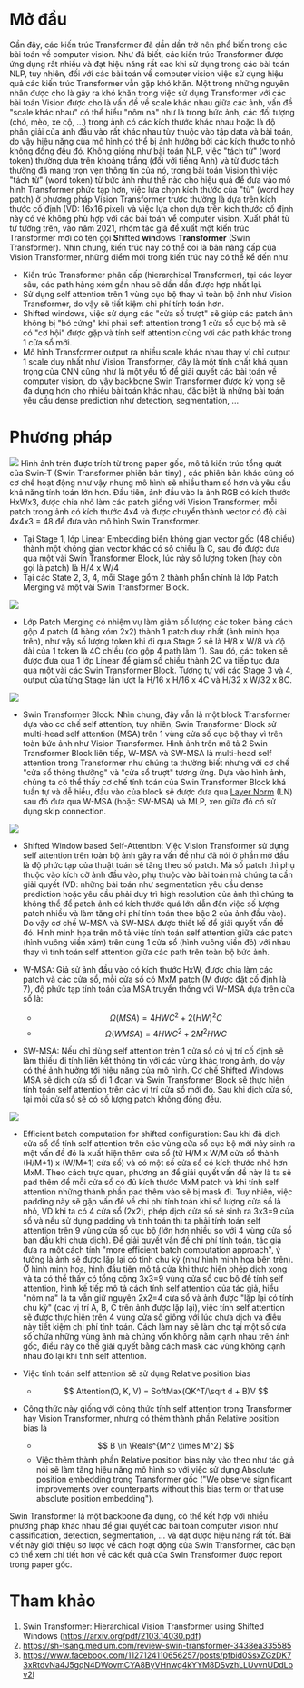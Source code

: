 # Mở đầu
Gần đây, các kiến trúc Transformer đã dần dần trở nên phổ biến trong các bài toán về computer vision.
Như đã biết, các kiến trúc Transformer được ứng dụng rất nhiều và đạt hiệu năng rất cao khi sử dụng trong các bài toán NLP, tuy nhiên, đối với các bài toán về computer vision việc sử dụng hiệu quả các kiến trúc Transformer vẫn gặp khó khăn. Một trong những nguyên nhân được cho là gây ra khó khăn trong việc sử dụng Transformer với các bài toán Vision được cho là vấn đề về scale khác nhau giữa các ảnh, vấn đề "scale khác nhau" có thể hiểu "nôm na" như là trong bức ảnh, các đối tượng (chó, mèo, xe cộ, ...) trong ảnh có các kích thước khác nhau hoặc là độ phân giải của ảnh đầu vào rất khác nhau tùy thuộc vào tập data và bài toán, do vậy hiệu năng của mô hình có thể bị ảnh hưởng bởi các kích thước to nhỏ không đồng đều đó. Không giống như bài toán NLP, việc "tách từ" (word token) thường dựa trên khoảng trắng (đối với tiếng Anh) và từ được tách thường đã mang trọn vẹn thông tin của nó, trong bài toán Vision thì việc "tách từ" (word token) từ bức ảnh  như thế nào cho hiệu quả để đưa vào mô hình Transformer phức tạp hơn, việc lựa chọn kích thước của "từ" (word hay patch) ở phương pháp Vision Transformer trước thường là dựa trên kích thước cố định (VD: 16x16 pixel) và việc lựa chọn dựa trên kích thước cố định này có vẻ không phù hợp với các bài toán về computer vision. Xuất phát từ tư tưởng trên, vào năm 2021, nhóm tác giả đề xuất một kiến trúc Transformer mới có tên gọi **S**hifted **win**dows **Transformer** (Swin Transformer).
Nhìn chung, kiến trúc này có thể coi là bản nâng cấp của Vision Transformer, những điểm mới trong kiến trúc này có thể kể đến như:
* Kiến trúc Transformer phân cấp (hierarchical Transformer), tại các layer sâu, các path hàng xóm gần nhau sẽ dần dần được hợp nhất lại.
* Sử dụng self attention trên 1 vùng cục bộ thay vì toàn bộ ảnh như Vision Transformer, do vậy sẽ tiết kiệm chi phí tính toán hơn.
* Shifted windows, việc sử dụng các "cửa số trượt" sẽ giúp các patch ảnh không bị "bó cứng" khi phải seft attention trong 1 cửa sổ cục bộ mà sẽ có "cơ hội" được gặp và tính self attention cùng với các path khác trong 1 cửa sổ mới.
* Mô hình Transformer output ra nhiều scale khác nhau thay vì chỉ output 1 scale duy nhất như Vision Transformer, đây là một tính chất khá quan trọng của CNN cũng như là một yếu tố để giải quyết các bài toán về computer vision, do vậy backbone Swin Transformer được kỳ vọng sẽ đa dụng hơn cho nhiều bài toán khác nhau, đặc biệt là những bài toán yêu cầu dense prediction như detection, segmentation, ...



# Phương pháp
![](https://images.viblo.asia/a4f5d80a-e687-4868-a563-855621fcc4bd.png)
Hình ảnh trên được trích từ trong paper gốc, mô tả kiến trúc tổng quát của Swin-T (Swin Transformer phiên bản tiny) , các phiên bản khác cũng có cơ chế hoạt động như vậy nhưng mô hình sẽ nhiều tham số hơn và yêu cầu khả năng tính toán lớn hơn.
Đầu tiên, ảnh đầu vào là ảnh RGB có kích thước HxWx3, được chia nhỏ làm các patch giống với Vision Transformer, mỗi patch trong ảnh có kích thước 4x4 và được chuyển thành vector có độ dài 4x4x3 = 48 để đưa vào mô hình Swin Transformer.
* Tại Stage 1, lớp Linear Embedding biến không gian vector gốc (48 chiều) thành một không gian vector khác có số chiều là C, sau đó được đưa qua một vài Swin Transformer Block, lúc này số lượng token (hay còn gọi là patch) là H/4 x W/4
* Tại các State 2, 3, 4, mỗi Stage gồm 2 thành phần chính là lớp Patch Merging và một vài Swin Transformer Block.



![](https://images.viblo.asia/087dfd97-0783-48ef-aaba-2f0882b361a9.png)
* Lớp Patch Merging có nhiệm vụ làm giảm số lượng các token bằng cách gộp 4 patch (4 hàng xóm 2x2) thành 1 patch duy nhất (ảnh minh họa trên), như vậy số lượng token khi đi qua Stage 2 sẽ là H/8 x W/8 và độ dài của 1 token là 4C chiều (do gộp 4 path làm 1). Sau đó, các token sẽ được đưa qua 1 lớp Linear để giảm số chiều thành 2C và tiếp tục đưa qua một vài các Swin Transformer Block. Tương tự với các Stage 3 và 4, output của từng Stage lần lượt là H/16 x H/16 x 4C và H/32 x W/32 x 8C.



![](https://images.viblo.asia/cb10320a-83bf-4ed4-9991-a1bb4780511b.png)
* Swin Transformer Block: Nhìn chung, đây vẫn là một block Transformer dựa vào cơ chế self attention, tuy nhiên, Swin Transformer Block sử multi-head self attention (MSA) trên 1 vùng cửa số cục bộ thay vì trên toàn bức ảnh như Vision Transformer. Hình ảnh trên mô tả 2 Swin Transformer Block liên tiếp, W-MSA và SW-MSA là multi-head self attention trong Transformer như chúng ta thường biết nhưng với cơ chế "cửa sổ thông thường" và "cửa sổ trượt" tương ứng. Dựa vào hình ảnh, chúng ta có thể thấy cơ chế tính toán của Swin Transformer Block khá tuần tự và dễ hiểu, đầu vào của block sẽ được đưa qua [Layer Norm](https://arxiv.org/pdf/1607.06450.pdf) (LN) sau đó đưa qua W-MSA (hoặc SW-MSA) và MLP, xen giữa đó có sử dụng skip connection.



![](https://images.viblo.asia/a6f9454e-0a2e-46a8-99ac-55ce806c0b98.png)
* Shifted Window based Self-Attention: Việc Vision Transformer sử dụng self attention trên toàn bộ ảnh gây ra vấn đề như đã nói ở phần mở đầu là độ phức tạp của thuật toán sẽ tăng theo số patch. Mà số patch thì phụ thuộc vào kích cỡ ảnh đầu vào, phụ thuộc vào bài toán mà chúng ta cần giải quyết (VD: những bài toán như segmentation yêu cầu dense prediction hoặc yêu cầu phải duy trì high resolution của ảnh thì chúng ta không thể để patch ảnh có kích thước quá lớn dẫn đến việc số lượng patch nhiều và làm tăng chi phí tính toán theo bậc 2 của ảnh đầu vào). Do vậy cơ chế W-MSA và SW-MSA được thiết kế để giải quyết vấn đề đó. Hình minh họa trên mô tả việc tính toán self attention giữa các patch (hình vuông viền xám) trên cùng 1 cửa sổ (hình vuông viền đỏ) với nhau thay vì tính toán self attention giữa các path trên toàn bộ bức ảnh.



* W-MSA: Giả sử ảnh đầu vào có kích thước HxW, được chia làm các patch và các cửa sổ, mỗi cửa sổ có MxM patch (M được đặt cố định là 7), độ phức tạp tính toán của MSA truyền thống với W-MSA dựa trên cửa sổ là:
    * $$\Omega(MSA) = 4HWC^2 + 2(HW)^2C$$
    * $$\Omega(WMSA) = 4HWC^2 + 2M^2HWC$$
* SW-MSA: Nếu chỉ dùng self attention trên 1 cửa sổ có vị trí cố định sẽ làm thiếu đi tính liên kết thông tin với các vùng khác trong ảnh, do vậy có thể ảnh hưởng tới hiệu năng của mô hình. Cơ chế Shifted Windows MSA sẽ dịch cửa sổ đi 1 đoạn và Swin Transformer Block sẽ thực hiện tính toán self attention trên các vị trí cửa sổ mới đó. Sau khi dịch cửa sổ, tại mỗi cửa sổ sẽ có số lượng patch không đồng đều.



![](https://images.viblo.asia/a16d75d6-07cb-4432-ad60-2eda7ec3eda3.png)
* Efficient batch computation for shifted configuration: Sau khi đã dịch cửa sổ để tính self attention trên các vùng cửa sổ cục bộ mới nảy sinh ra một vấn đề đó là xuất hiện thêm cửa sổ (từ H/M x W/M cửa sổ thành (H/M+1) x (W/M+1) cửa sổ) và có một số cửa sổ có kích thước nhỏ hơn MxM. Theo cách trực quan, phương án để giải quyết vấn đề này là ta sẽ pad thêm để mỗi cửa sổ có đủ kích thước MxM patch và khi tính self attention những thành phần pad thêm vào sẽ bị mask đi. Tuy nhiên, việc padding này sẽ gặp vấn đề về chi phí tính toán khi số lượng cửa sổ là nhỏ, VD khi ta có 4 cửa sổ (2x2), phép dịch cửa sổ sẽ sinh ra 3x3=9 cửa sổ và nếu sử dụng padding và tính toán thì ta phải tính toán self attention trên 9 vùng cửa sổ cục bộ (lớn hơn nhiều so với 4 vùng cửa sổ ban đầu khi chưa dịch). Để giải quyết vấn đề chi phí tính toán, tác giả đưa ra một cách tính "more efficient batch computation approach", ý tưởng là ảnh sẽ được lặp lại có tính chu kỳ (như hình minh họa bên trên). Ở hình minh họa, hình đầu tiên mô tả cửa khi thực hiện phép dịch xong và ta có thể thấy có tổng cộng 3x3=9 vùng cửa sổ cục bộ để tính self attention, hình kế tiếp mô tả cách tính self attention của tác giả, hiểu "nôm na" là ta vẫn giữ nguyên 2x2=4 cửa sổ và ảnh được "lặp lại có tính chu kỳ" (các vị trí A, B, C trên ảnh được lặp lại), việc tính self attention sẽ được thực hiện trên 4 vùng cửa số giống với lúc chưa dịch và điều này tiết kiệm chi phí tính toán. Cách làm này sẽ làm cho tại một số cửa số chứa những vùng ảnh mà chúng vốn không nằm cạnh nhau trên ảnh gốc, điều này có thể giải quyết bằng cách mask các vùng không cạnh nhau đó lại khi tính self attention.



* Việc tính toán self attention sẽ sử dụng Relative position bias
    * $$ Attention(Q, K, V) = SoftMax(QK^T/\sqrt d + B)V $$
* Công thức này giống với công thức tính self attention trong Transformer hay Vision Transformer, nhưng có thêm thành phần Relative position bias là
    * $$ B \in \Reals^{M^2 \times M^2} $$
    * Việc thêm thành phần Relative position bias này vào theo như tác giả nói sẽ làm tăng hiệu năng mô hình so với việc sử dụng Absolute position embedding trong Transformer gốc ("We observe significant improvements over counterparts without this bias term or that use absolute position embedding").



Swin Transformer là một backbone đa dụng, có thể kết hợp với nhiều phương pháp khác nhau để giải quyết các bài toán computer vision như classification, detection, segmentation, ... và đạt được hiệu năng rất tốt. Bài viết này giới thiệu sơ lược về cách hoạt động của Swin Transformer, các bạn có thể xem chi tiết hơn về các kết quả của Swin Transformer được report trong paper gốc.



# Tham khảo
1. Swin Transformer: Hierarchical Vision Transformer using Shifted Windows (https://arxiv.org/pdf/2103.14030.pdf)
2. https://sh-tsang.medium.com/review-swin-transformer-3438ea335585
3. https://www.facebook.com/1127124110656257/posts/pfbid0SsxZGzDK73xRtdvNa4J5gqN4DWovmCYA8ByVHnwq4kYYM8DSvzhLLUvvnUDdLov2l